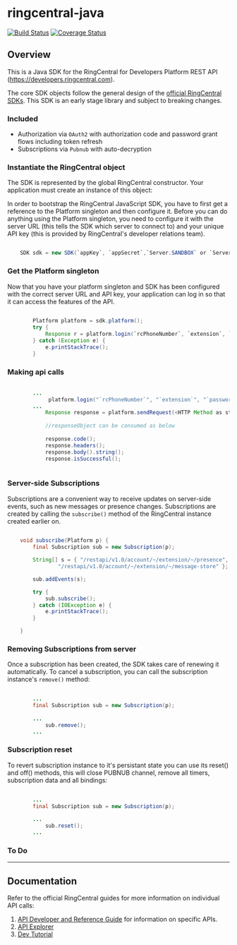 # ringcentral-java
[![Build Status](https://travis-ci.org/vyshakhbabji/ringcentral-java.svg?branch=master)](https://travis-ci.org/vyshakhbabji/ringcentral-java)
[![Coverage Status](https://coveralls.io/repos/vyshakhbabji/ringcentral-java/badge.svg?branch=master&service=github)](https://coveralls.io/github/vyshakhbabji/ringcentral-java?branch=master)


## Overview

This is a Java SDK for the RingCentral for Developers Platform REST API (https://developers.ringcentral.com).

The core SDK objects follow the general design of the [official RingCentral SDKs](https://github.com/ringcentral). 
This SDK is an early stage library and subject to breaking changes.

### Included

* Authorization via `OAuth2` with authorization code and password grant flows including token refresh
* Subscriptions via `Pubnub` with auto-decryption

### Instantiate the RingCentral object

The SDK is represented by the global RingCentral constructor. Your application must create an instance of this object:

In order to bootstrap the RingCentral JavaScript SDK, you have to first get a reference to the Platform singleton and then configure it. Before you can do anything using the Platform singleton, you need to configure it with the server URL (this tells the SDK which server to connect to) and your unique API key (this is provided by RingCentral's developer relations team).

```java

	SDK sdk = new SDK(`appKey`, `appSecret`,`Server.SANDBOX` or `Server.Production`);

```

### Get the Platform singleton

Now that you have your platform singleton and SDK has been configured with the correct server URL and API key, your application can log in so that it can access the features of the API.

```java
		
		Platform platform = sdk.platform();
		try {
			Response r = platform.login(`rcPhoneNumber`, `extension`, `password`);
		} catch (Exception e) {
			e.printStackTrace();
		}
```


### Making api calls

```java
		
		...
			 platform.login("`rcPhoneNumber`", "`extension`", "`password`");
		...
			Response response = platform.sendRequest(<HTTP Method as string - "get" or "post" or "put" or "delete">, <apiURL endpoint as string - "/restapi/v1.0/account/~/extension/~/call-log"> , <com.squareup.okhttp.ResponseBody body>, <Headers as <String,String> hashmap Eg. hm.put("Authorization","hrifeigjaiereanreowrjewpojr==") >)
			
			//responseObject can be consumed as below
			
			response.code();
			response.headers();
			response.body().string();
			response.isSuccessful();
		
```



### Server-side Subscriptions
Subscriptions are a convenient way to receive updates on server-side events, such as new messages or presence changes.
Subscriptions are created by calling the `subscribe()` method of the RingCentral instance created earlier on.

```java
	
	void subscribe(Platform p) {
		final Subscription sub = new Subscription(p);

		String[] s = { "/restapi/v1.0/account/~/extension/~/presence",
				"/restapi/v1.0/account/~/extension/~/message-store" };

		sub.addEvents(s);

		try {
			sub.subscribe();
		} catch (IOException e) {
			e.printStackTrace();
		}

	}

```

### Removing Subscriptions from server

Once a subscription has been created, the SDK takes care of renewing it automatically. To cancel a subscription, you can call the subscription instance's `remove()` method:

```java
	
		...
		final Subscription sub = new Subscription(p);
		
		...
			sub.remove();
		...

```

### Subscription reset

To revert subscription instance to it's persistant state you can use its reset() and off() methods, this will close PUBNUB channel, remove all timers, subscription data and all bindings:

```java
	
		...
		final Subscription sub = new Subscription(p);
		
		...
			sub.reset();
		...

```

### To Do

---

## Documentation

Refer to the official RingCentral guides for
more information on individual API calls:

1. [API Developer and Reference Guide](https://developers.ringcentral.com/api-docs/latest/index.html) for information on specific APIs.
1. [API Explorer](http://ringcentral.github.io/api-explorer/)
1. [Dev Tutorial](http://ringcentral.github.io/tutorial/)


